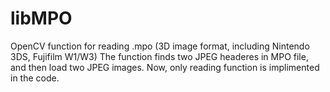 libMPO
======

OpenCV function for reading .mpo (3D image format, including Nintendo 3DS, Fujifilm W1/W3)
The function finds two JPEG headeres in MPO file, and then load two JPEG images.
Now, only reading function is implimented in the code.
